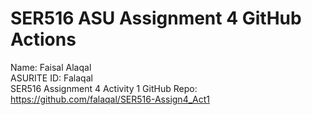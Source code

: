 # SER516 ASU Assignment 4 GitHub Actions

Name: Faisal Alaqal  
ASURITE ID: Falaqal  
SER516 Assignment 4 Activity 1
GitHub Repo: https://github.com/falaqal/SER516-Assign4_Act1

